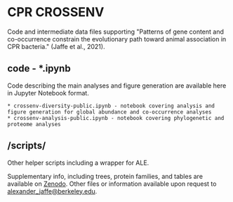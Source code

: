 # CPR CROSSENV

Code and intermediate data files supporting "Patterns of gene content and co-occurrence constrain the evolutionary path toward animal association in CPR bacteria." (Jaffe et al., 2021).

## code - *.ipynb

Code describing the main analyses and figure generation are available here in Jupyter Notebook format.

```
* crossenv-diversity-public.ipynb - notebook covering analysis and figure generation for global abundance and co-occurrence analyses
* crossenv-analysis-public.ipynb - notebook covering phylogenetic and proteome analyses
```

## /scripts/

Other helper scripts including a wrapper for ALE.

Supplementary info, including trees, protein families, and tables are available on [Zenodo](https://doi.org//10.5281/zenodo.4560555). Other files or information available upon request to [alexander_jaffe@berkeley.edu](mailto:alexander_jaffe@berkeley.edu). 
